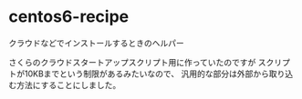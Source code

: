 # centos6-recipe
クラウドなどでインストールするときのヘルパー

さくらのクラウドスタートアップスクリプト用に作っていたのですが
スクリプトが10KBまでという制限があるみたいなので、
汎用的な部分は外部から取り込む方法にすることにしました。


